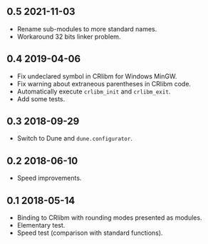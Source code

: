 0.5 2021-11-03
--------------

- Rename sub-modules to more standard names.
- Workaround 32 bits linker problem.

0.4 2019-04-06
--------------

- Fix undeclared symbol in CRlibm for Windows MinGW.
- Fix warning about extraneous parentheses in CRlibm code.
- Automatically execute `crlibm_init` and `crlibm_exit`.
- Add some tests.

0.3 2018-09-29
--------------

- Switch to Dune and `dune.configurator`.

0.2 2018-06-10
--------------

- Speed improvements.

0.1 2018-05-14
--------------

- Binding to CRlibm with rounding modes presented as modules.
- Elementary test.
- Speed test (comparison with standard functions).
